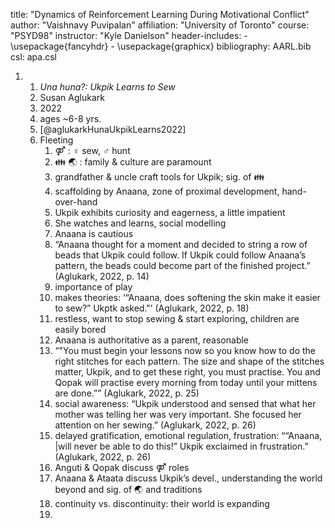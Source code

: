 title: "Dynamics of Reinforcement Learning During Motivational Conflict"
author: "Vaishnavy Puvipalan"
affiliation: "University of Toronto"
course: "PSYD98"
instructor: "Kyle Danielson"
header-includes:
	- \usepackage{fancyhdr}
	- \usepackage{graphicx}
bibliography: AARL.bib
csl: apa.csl


1.
    1.  _Una huna?: Ukpik Learns to Sew_
    2.  Susan Aglukark
    3.  2022
    4.  ages ~6-8 yrs.
    5.  [@aglukarkHunaUkpikLearns2022]
    6. Fleeting
        1. ⚤ : ♀︎ sew, ♂︎ hunt
        2. 👪︎ 🌏︎ : family & culture are paramount
        3. grandfather & uncle craft tools for Ukpik; sig. of 👪︎
        4. scaffolding by Anaana, zone of proximal development, hand-over-hand
        5. Ukpik exhibits curiosity and eagerness, a little impatient
        6. She watches and learns, social modelling
        7. Anaana is cautious
        8. “Anaana thought for a moment and decided to string a row of beads that Ukpik could follow. If Ukpik could follow Anaana’s pattern, the beads could become part of the finished project.” (Aglukark, 2022, p. 14)
        9. importance of play
        10. makes theories: ‘“Anaana, does softening the skin make it easier to sew?” Ukptk asked."’ (Aglukark, 2022, p. 18)
        11. restless, want to stop sewing & start exploring, children are easily bored
        12. Anaana is authoritative as a parent, reasonable
        13. “"You must begin your lessons now so you know how to do the right stitches for each pattern. The size and shape of the stitches matter, Ukpik, and to get these right, you must practise. You and Qopak will practise every morning from today until your mittens are done.”” (Aglukark, 2022, p. 25)
        14. social awareness: “Ukpik understood and sensed that what her mother was telling her was very important. She focused her attention on her sewing.” (Aglukark, 2022, p. 26)
        15. delayed gratification, emotional regulation, frustration: ““Anaana, |will never be able to do this!” Ukpik exclaimed in frustration.” (Aglukark, 2022, p. 26)
        16. Anguti & Qopak discuss ⚤ roles
        17. Anaana & Ataata discuss Ukpik’s devel., understanding the world beyond and sig. of 🌏︎ and traditions
        18. continuity vs. discontinuity: their world is expanding
        19. 